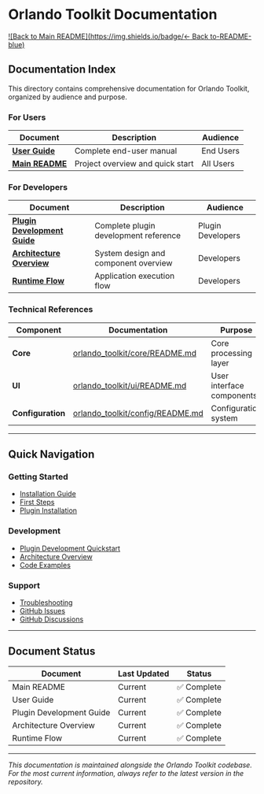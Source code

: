 # Orlando Toolkit Documentation

[![Back to Main README](https://img.shields.io/badge/← Back to-README-blue)](../README.md)

## Documentation Index

This directory contains comprehensive documentation for Orlando Toolkit, organized by audience and purpose.

### For Users

| Document | Description | Audience |
|----------|-------------|----------|
| [**User Guide**](user_guide.md) | Complete end-user manual | End Users |
| [**Main README**](../README.md) | Project overview and quick start | All Users |

### For Developers

| Document | Description | Audience |
|----------|-------------|----------|
| [**Plugin Development Guide**](PLUGIN_DEVELOPMENT_GUIDE.md) | Complete plugin development reference | Plugin Developers |
| [**Architecture Overview**](architecture_overview.md) | System design and component overview | Developers |
| [**Runtime Flow**](runtime_flow.md) | Application execution flow | Developers |

### Technical References

| Component | Documentation | Purpose |
|-----------|---------------|---------|
| **Core** | [orlando_toolkit/core/README.md](../orlando_toolkit/core/README.md) | Core processing layer |
| **UI** | [orlando_toolkit/ui/README.md](../orlando_toolkit/ui/README.md) | User interface components |
| **Configuration** | [orlando_toolkit/config/README.md](../orlando_toolkit/config/README.md) | Configuration system |

---

## Quick Navigation

### Getting Started
- [Installation Guide](../README.md#installation)
- [First Steps](user_guide.md#getting-started)
- [Plugin Installation](user_guide.md#plugin-management)

### Development
- [Plugin Development Quickstart](PLUGIN_DEVELOPMENT_GUIDE.md#quick-start)
- [Architecture Overview](architecture_overview.md#quick-reference)
- [Code Examples](PLUGIN_DEVELOPMENT_GUIDE.md#minimal-examples)

### Support
- [Troubleshooting](user_guide.md#troubleshooting)
- [GitHub Issues](https://github.com/Orsso/orlando-toolkit/issues)
- [GitHub Discussions](https://github.com/Orsso/orlando-toolkit/discussions)

---

## Document Status

| Document | Last Updated | Status |
|----------|--------------|--------|
| Main README | Current | ✅ Complete |
| User Guide | Current | ✅ Complete |
| Plugin Development Guide | Current | ✅ Complete |
| Architecture Overview | Current | ✅ Complete |
| Runtime Flow | Current | ✅ Complete |

---

*This documentation is maintained alongside the Orlando Toolkit codebase. For the most current information, always refer to the latest version in the repository.*
